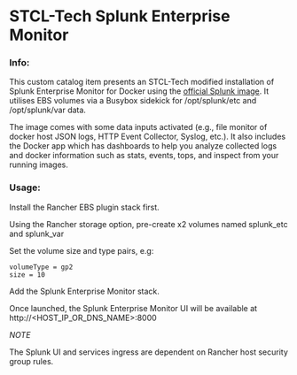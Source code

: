 # STCL-Tech Splunk Enterprise Monitor

### Info:

 This custom catalog item presents an STCL-Tech modified installation of Splunk Enterprise Monitor for Docker using the [official Splunk image](https://hub.docker.com/r/splunk/splunk/). It utilises EBS volumes via a Busybox sidekick for /opt/splunk/etc and /opt/splunk/var data.

 The image comes with some data inputs activated (e.g., file monitor of docker host JSON logs, HTTP Event Collector, Syslog, etc.). It also includes the Docker app which has dashboards to help you analyze collected logs and docker information such as stats, events, tops, and inspect from your running images.

### Usage:

  Install the Rancher EBS plugin stack first.

  Using the Rancher storage option, pre-create x2 volumes named splunk_etc and splunk_var

  Set the volume size and type pairs, e.g:

  ```
  volumeType = gp2
  size = 10
  ```

  Add the Splunk Enterprise Monitor stack.

  Once launched, the Splunk Enterprise Monitor UI will be available at http://<HOST_IP_OR_DNS_NAME>:8000

  *NOTE*
  
  The Splunk UI and services ingress are dependent on Rancher host security group rules.
